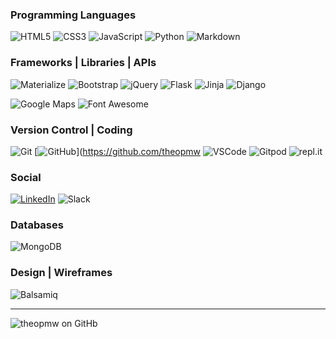 ### Programming Languages

![HTML5](https://img.shields.io/badge/HTML5%20-%23E34F26.svg?&style=for-the-badge&logo=HTML5&logoColor=FFFFFF)
![CSS3](https://img.shields.io/badge/CSS3%20-%231572B6.svg?&style=for-the-badge&logo=CSS3&logoColor=FFFFFF)
![JavaScript](https://img.shields.io/badge/JavaScript%20-%23323330.svg?&style=for-the-badge&logo=JavaScript&logoColor=F7DF1E)
![Python](https://img.shields.io/badge/Python%20-%23004D7A.svg?&style=for-the-badge&logo=python&logoColor=ffdf76)
![Markdown](https://img.shields.io/badge/Markdown%20-%23000000.svg?&style=for-the-badge&logo=Markdown&logoColor=FFFFFF)

### Frameworks | Libraries | APIs

![Materialize](https://img.shields.io/badge/Materialize%20-%23EE6E73.svg?&style=for-the-badge&logo=Materialize&logoColor=FFFFFF)
![Bootstrap](https://img.shields.io/badge/Bootstrap%20-%23563D7C.svg?&style=for-the-badge&logo=Bootstrap&logoColor=FFFFFF)
![jQuery](https://img.shields.io/badge/jQuery%20-%231E2E3B.svg?&style=for-the-badge&logo=jQuery&logoColor=21ACE2)
![Flask](https://img.shields.io/badge/Flask%20-%23000000.svg?&style=for-the-badge&logo=Flask&logoColor=FFFFFF)
![Jinja](https://img.shields.io/badge/Jinja%20-%23000000.svg?&style=for-the-badge&logo=Jinja&logoColor=B41717)
![Django](https://img.shields.io/badge/Django%20-%23092E20.svg?&style=for-the-badge&logo=Django&logoColor=FFFFFF)

![Google Maps](https://img.shields.io/badge/Google%20Maps%20-%234285F4.svg?&style=for-the-badge&logo=Google%20Maps&logoColor=FFFFFF)
![Font Awesome](https://img.shields.io/badge/Font%20Awesome%20-%23339AF0.svg?&style=for-the-badge&logo=Font%20Awesome&logoColor=FFFFFF)
<!-- ![Sass](https://img.shields.io/badge/Sass%20-%23CC6699.svg?&style=for-the-badge&logo=Sass&logoColor=FFFFFF) -->
<!-- ![Leaflet](https://img.shields.io/badge/Leaflet%20-%23199900.svg?&style=for-the-badge&logo=Leaflet&logoColor=C0E970) -->
<!-- ![D3.js](https://img.shields.io/badge/D3.js%20-%23BD5350.svg?&style=for-the-badge&logo=D3.js&logoColor=F9A03C)
![Stripe](https://img.shields.io/badge/Stripe%20-%23646EDE.svg?&style=for-the-badge&logo=Stripe&logoColor=FFFFFF) -->

### Version Control | Coding

![Git](https://img.shields.io/badge/Git%20-%23302F2F.svg?&style=for-the-badge&logo=Git&logoColor=F05032)
[![GitHub](https://img.shields.io/badge/GitHub%20-%23181717.svg?&style=for-the-badge&logo=GitHub&logoColor=FFFFFF)](https://github.com/theopmw
![VSCode](https://img.shields.io/badge/VSCode%20-%232B2B30.svg?&style=for-the-badge&logo=Visual%20Studio%20Code&logoColor=007ACC)
![Gitpod](https://img.shields.io/badge/Gitpod%20-%231D1D1D.svg?&style=for-the-badge&logo=Gitpod&logoColor=1AA6E4)
![repl.it](https://img.shields.io/badge/repl.it%20-%23101B30.svg?&style=for-the-badge&logo=repl.it&logoColor=93969C)
<!-- [![CodePen](https://img.shields.io/badge/CodePen%20-%23000000.svg?&style=for-the-badge&logo=CodePen&logoColor=FFFFFF)](https://codepen.io)
[![freeCodeCamp](https://img.shields.io/badge/freeCodeCamp%20-%2300471b.svg?&style=for-the-badge&logo=freeCodeCamp&logoColor=F1BE32)](https://www.freecodecamp.org) -->

### Social

[![LinkedIn](https://img.shields.io/badge/LinkedIn%20-%230A66C2.svg?&style=for-the-badge&logo=LinkedIn&logoColor=FFFFFF)](https://www.linkedin.com/in/https://www.linkedin.com/in/theowrightlondon/)
![Slack](https://img.shields.io/badge/Slack%20-%234A154B.svg?&style=for-the-badge&logo=Slack&logoColor=FFFFFF)
<!-- [![YouTube](https://img.shields.io/badge/YouTube%20-%23FF0000.svg?&style=for-the-badge&logo=YouTube&logoColor=FFFFFF)](https://www.youtube.com/)


### Hosting | SaaS | PaaS
![Amazon AWS](https://img.shields.io/badge/Amazon%20AWS%20-%23232F3E.svg?&style=for-the-badge&logo=Amazon%20AWS&logoColor=FF9900)
![Heroku](https://img.shields.io/badge/Heroku%20-%23430098.svg?&style=for-the-badge&logo=Heroku&logoColor=FFFFFF)
![WordPress](https://img.shields.io/badge/WordPress%20-%23207196.svg?&style=for-the-badge&logo=WordPress&logoColor=FFFFFF) -->

### Databases

![MongoDB](https://img.shields.io/badge/MongoDB%20-%233F2E1E.svg?&style=for-the-badge&logo=MongoDB&logoColor=47A248)
<!-- ![MySQL](https://img.shields.io/badge/MySQL%20-%2300758F.svg?&style=for-the-badge&logo=MySQL&logoColor=FFFFFF)
![PostgreSQL](https://img.shields.io/badge/PostgreSQL%20-%23336791.svg?&style=for-the-badge&logo=PostgreSQL&logoColor=FFFFFF)
![SQLite](https://img.shields.io/badge/SQLite%20-%23003B57.svg?&style=for-the-badge&logo=SQLite&logoColor=FFFFFF)

### CI | Testing

![Travis CI](https://img.shields.io/badge/Travis%20CI%20-%232B2F33.svg?&style=for-the-badge&logo=travis)
![Jasmine](https://img.shields.io/badge/Jasmine%20-%238A4182.svg?&style=for-the-badge&logo=Jasmine&logoColor=FFFFFF) -->

### Design | Wireframes

<!-- ![Adobe Photoshop](https://img.shields.io/badge/Adobe%20Photoshop%20-%23001C25.svg?&style=for-the-badge&logo=Adobe%20Photoshop&logoColor=00C3F8)
![Adobe Illustrator](https://img.shields.io/badge/Adobe%20Illustrator%20-%23251200.svg?&style=for-the-badge&logo=Adobe%20Illustrator&logoColor=F87900)
![Adobe After Effects](https://img.shields.io/badge/Adobe%20After%20Effects%20-%231E003E.svg?&style=for-the-badge&logo=Adobe%20After%20Effects&logoColor=CC8DF8)
![Adobe XD](https://img.shields.io/badge/Adobe%20XD%20-%23450135.svg?&style=for-the-badge&logo=Adobe%20XD&logoColor=F75EEE) -->
![Balsamiq](https://img.shields.io/badge/Balsamiq%20-%23A60000.svg?&style=for-the-badge&logo=Balsamiq&logoColor=FFFFFF)

---

![theopmw on GitHb](https://github-readme-stats.vercel.app/api?username=theopmw&show_icons=true?count_private=true&icon_color=d56627&bg_color=1e1e1e&title_color=01579B&text_color=ffffff)